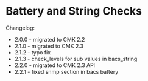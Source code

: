 # Battery and String Checks

Changelog:

- 2.0.0 - migrated to CMK 2.2
- 2.1.0 - migrated to CMK 2.3
- 2.1.2 - typo fix
- 2.1.3 - check_levels for sub values in bacs_string
- 2.2.0 - migrated to CMK 2.3 API
- 2.2.1 - fixed snmp section in bacs battery
